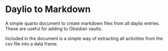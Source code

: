 # Daylio to Markdown

A simple quarto document to create markdown files from all daylio entries. These are useful for adding to Obsidian vaults. 

Included in the document is a simple way of extracting all activities from the csv file into a data frame.
